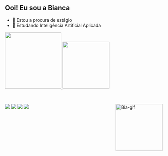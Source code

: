 ## Ooi! Eu sou a Bianca


- 🔭 Estou a procura de estágio
- 🌱 Estudando Inteligência Artificial Aplicada

<div>
  <a href="https://github.com/biapeters">
  <img height="180em" src=https://github-readme-stats.vercel.app/api?username=biapeters&show_icons=true&theme=material-palenight&include_all_commits=true&count_private=true"/>
  <img height="150em" src="https://github-readme-stats.vercel.app/api/top-langs/?username=biapeters&layout=compact&langs_count=16&theme=material-palenight"/>
</div>

##
<div style="display: inline_block"><br>
  <img align="right" alt=Bia-gif src="https://media.discordapp.net/attachments/693814082297659464/1285018508916424737/ezgif-5-18115e91c5.gif?ex=66e8be3f&is=66e76cbf&hm=495de2f49bbbf73396aef3dde96358c485904d5c7f2c0c49d52e0543ce3b90db&=&width=468&height=468" width="150" height="150">
</div>
<div>
  <a href="https://www.instagram.com/biia.peters/?next=%2Freel%2FC_su8QTuF7w%2F" target="_blank"><img src="https://img.shields.io/badge/-Instagram-%23E4405F?style=for-the-badge&logo=instagram&logoColor=white" target="_blank"></a>
  <a href="https://www.linkedin.com/in/bianca-peters-barroso-019524230/" target="_blank"><img src="https://img.shields.io/badge/-LinkedIn-%230077B5?style=for-the-badge&logo=linkedin&logoColor=white" target="_blank"></a> 
  <a href="https://www.tumblr.com/biankinhazinha" target="_blank"><img src="https://img.shields.io/badge/Tumblr-%2336465D.svg?&style=for-the-badge&logo=Tumblr&logoColor=white" target="_blank"></a> 
  <a href="https://steamcommunity.com/profiles/76561198980419795/" target="_blank"><img src="https://img.shields.io/badge/Steam-000000?style=for-the-badge&logo=steam&logoColor=white" target="_blank"></a> 
</div>
